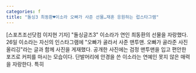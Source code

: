 ```yaml
---
categories: f
title: "돌싱3 최동환♥이소라 오빠가 사준 선물…재혼 응원하는 럽스타그램"
---
```

[스포츠조선닷컴 이지현 기자] "돌싱글즈3" 이소라가 연인 최동환의 선물을 자랑했다. 26일 이소라는 자신의 인스타그램에 "오빠가 골라서 사준 맨투맨. 오빠가 골라준 사진 올리깅"라는 글과 함께 사진을 게재했다. 공개한 사진에는 검정 맨투맨을 입고 편안한 포즈로 커피를 마시는 모습이다. 단발머리에 안경을 쓴 이소라는 연예인 못지 않은 매력을 자랑한다. 특히